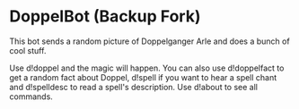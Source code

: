 # DoppelBot (Backup Fork)

This bot sends a random picture of Doppelganger Arle and does a bunch of cool stuff.

Use d!doppel and the magic will happen.
You can also use d!doppelfact to get a random fact about Doppel, d!spell if you want to hear a spell chant and d!spelldesc to read a spell's description.
Use d!about to see all commands.
